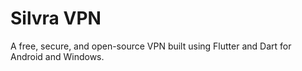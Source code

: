 # Silvra VPN
A free, secure, and open-source VPN built using Flutter and Dart for Android and Windows.
